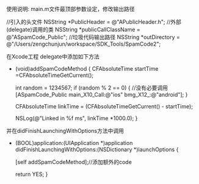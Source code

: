

使用说明:
 main.m文件最顶部参数设定，修改输出路径

//引入的头文件
NSString *PublicHeader = @"APublicHeader.h";
//外部(delegate)调用的类
NSString *publicCallClassName = @"ASpamCode_Public";
//垃圾代码输出路径
NSString *outDirectory = @"/Users/zengchunjun/workspace/SDK_Tools/SpamCode2"; 


在Xcode工程 delegate中添加如下方法

- (void)addSpamCodeMethod
{
    CFAbsoluteTime startTime =CFAbsoluteTimeGetCurrent();
    
    int random = 1234567;
    if (random % 2 == 0) { //没有必要调用
        [ASpamCode_Public main_X10_Call:@"ios" bmg_X12_:@"android"];
    }
    
    CFAbsoluteTime linkTime = (CFAbsoluteTimeGetCurrent() - startTime);
    
    NSLog(@"Linked in %f ms", linkTime *1000.0);
}

并在didFinishLaunchingWithOptions方法中调用
- (BOOL)application:(UIApplication *)application didFinishLaunchingWithOptions:(NSDictionary *)launchOptions
{
    
    
    
    [self addSpamCodeMethod];//添加额外的code
    
    return YES;
}